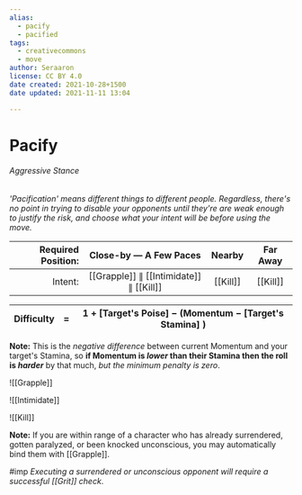 ```yaml
---
alias:
  - pacify
  - pacified
tags:
  - creativecommons
  - move
author: Seraaron
license: CC BY 4.0
date created: 2021-10-28+1500
date updated: 2021-11-11 13:04

---
```


# Pacify

###### Aggressive Stance

_'Pacification' means different things to different people. Regardless, there's no point in trying to disable your opponents until they're are weak enough to justify the risk, and choose what your intent will be before using the move._

| **Required Position:** |          Close-by — A Few Paces         |  Nearby  | Far Away |
| ---------------------: | :-------------------------------------: | :------: | :------: |
|                Intent: | [[Grapple]] ∥ [[Intimidate]] ∥ [[Kill]] | [[Kill]] | [[Kill]] |

| Difficulty |  =  | 1 + [Target's Poise] − (Momentum − [Target's Stamina] ) |
| ---------: | :-: | ---------------------------------------------------------- |

**Note:** This is  the _negative difference_ between current Momentum and your target's Stamina, so **if Momentum is _lower_ than their Stamina then the roll is _harder_** by that much, _but the minimum penalty is zero_.

![[Grapple]]

![[Intimidate]]

![[Kill]]

**Note:** If you are within range of a character who has already surrendered, gotten paralyzed, or been knocked unconscious, you may automatically bind them  with [[Grapple]].

#imp _Executing a surrendered or unconscious opponent will require a successful [[Grit]] check_.
